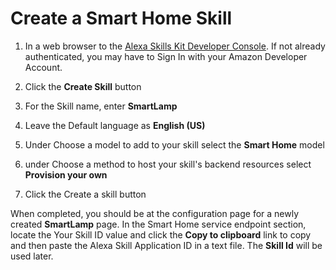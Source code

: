 # Create a Smart Home Skill

1. In a web browser to the [Alexa Skills Kit Developer Console](https://developer.amazon.com/alexa/console/ask). 
If not already authenticated, you may have to Sign In with your Amazon Developer Account.

1. Click the **Create Skill** button

1. For the Skill name, enter **SmartLamp**

1. Leave the Default language as **English (US)**

1. Under Choose a model to add to your skill select the **Smart Home** model

1. under Choose a method to host your skill's backend resources 
select **Provision your own**

1. Click the Create a skill button

When completed, you should be at the configuration page for a newly created **SmartLamp** page.
In the Smart Home service endpoint section, locate the Your Skill ID value and click the 
**Copy to clipboard** link to copy and then paste the Alexa Skill Application ID in a text file.
The **Skill Id** will be used later.